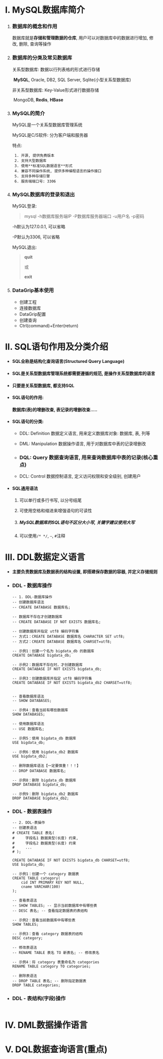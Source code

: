 # I. MySQL数据库简介

1. ### 数据库的概念和作用

    数据库就是**存储和管理数据的仓库**, 用户可以对数据库中的数据进行增加, 修改, 删除, 查询等操作

2. ### 数据库的分类及常见数据库

    关系型数据库: 数据以行列表格的形式进行存储

    ​	**MySQL**, Oracle, DB2, SQL Server, Sqlite(小型关系型数据库)

    非关系型数据库: Key-Value形式进行数据存储

    ​	 MongoDB, **Redis**, **HBase**

3. ### MySQL的简介

    MySQL是一个关系型数据库管理系统

    MySQL是C/S软件: 分为客户端和服务器

    特点:

     	1. 开源, 提供免费版本
     	2. 支持大型数据库
     	3. 使用**标准SQL数据语言**形式
     	4. 兼容不同操作系统, 提供多种编程语言的操作接口
     	5. 支持多种存储引擎
     	6. 服务端端口号: 3306

4. ### MySQL数据库的登录和退出

    MySQL登录:

    > mysql -h数据库服务端IP -P数据库服务器端口 -u用户名 -p密码

    -h默认为127.0.0.1, 可以省略

    -P默认为3306, 可以省略

    MySQL退出:

    > **quit**
    >
    > 或
    >
    > **exit**

5. ### DataGrip基本使用

    - 创建工程
    - 连接数据库
    - DataGrip配置
    - 创建查询
    - Ctrl(command)+Enter(return)

# II. SQL语句作用及分类介绍

- #### SQL全称是结构化查询语言(Structured Query Language)

- #### SQL是关系型数据库管理系统都需要遵循的规范, 是操作关系型数据库的语言

- #### 只要是关系型数据库, 都支持SQL

- #### SQL语句的作用: 

    #### 数据库(表)的增删改查, 表记录的增删改查…..

- #### SQL语句的分类:

    - DDL: Definition 数据定义语言, 用来定义数据库对象: 数据库, 表, 列等

    - DML: Manipulation 数据操作语言, 用于对数据库中表的记录增删改

    - ### DQL: Query 数据查询语言, 用来查询数据库中表的记录(核心重点)

    - DCL: Control 数据控制语言, 定义访问权限和安全级别, 创建用户

- #### SQL通用语法

    1. 可以单行或多行书写, 以分号结尾

    2. 可使用空格和缩进来增强语句的可读性

    3. ##### MySQL数据库的SQL语句不区分大小写, 关键字建议使用大写

    4. 可以使用`/* */`, `—`, `#`注释

# III. DDL数据定义语言

- #### 主要负责数据库及数据表的结构设置, 即搭建保存数据的容器, 并定义存储规则

- ### DDL - 数据库操作

    ```mysql
    -- 1. DDL-数据库操作
    -- 创建数据库语法
    -- CREATE DATABASE 数据库名;
    
    -- 数据库不存在才创建数据库
    -- CREATE DATABASE IF NOT EXISTS 数据库名;
    
    -- 创建数据库并指定 utf8 编码字符集
    -- 方式1：CREATE DATABASE 数据库名 CHARACTER SET utf8;
    -- 方式2：CREATE DATABASE 数据库名 CHARSET=utf8;
    
    -- 示例1：创建一个名为 bigdata_db 的数据库
    CREATE DATABASE bigdata_db;
    
    -- 示例2：数据库不存在时，才创建数据库
    CREATE DATABASE IF NOT EXISTS bigdata_db;
    
    -- 示例3：创建数据库并指定 utf8 编码字符集
    CREATE DATABASE IF NOT EXISTS bigdata_db2 CHARSET=utf8;
    
    
    -- 查看数据库语法
    -- SHOW DATABASES;
    
    -- 示例4：查看当前有哪些数据库
    SHOW DATABASES;
    
    -- 使用数据库语法
    -- USE 数据库名;
    
    -- 示例5：使用 bigdata_db 数据库
    USE bigdata_db;
    
    -- 示例6：使用 bigdata_db2 数据库
    USE bigdata_db2;
    
    -- 删除数据库语法【一定要慎重！！！】
    -- DROP DATABASE 数据库名;
    
    -- 示例8：删除 bigdata_db 数据库
    DROP DATABASE bigdata_db;
    
    -- 示例9：删除 bigdata_db2 数据库
    DROP DATABASE bigdata_db2;
    ```

- ### DDL - 数据表操作

    ```mysql
    -- 2. DDL-表操作
    -- 创建表语法
    # CREATE TABLE 表名(
    #     字段名1 数据类型(长度) 约束,
    #     字段名2 数据类型(长度) 约束
    #     ...
    # );
    
    CREATE DATABASE IF NOT EXISTS bigdata_db CHARSET=utf8;
    USE bigdata_db;
    
    -- 示例1：创建一个 category 数据表
    CREATE TABLE category(
        cid INT PRIMARY KEY NOT NULL,
        cname VARCHAR(100)
    );
    
    -- 查看表语法
    -- SHOW TABLES; -- 显示当前数据库中有哪些表
    -- DESC 表名; -- 查看指定数据表的表结构
    
    -- 示例2：查看当前数据库中有哪些表
    SHOW TABLES;
    
    -- 示例3：查看 category 数据表的结构
    DESC category;
    
    -- 修改表语法
    -- RENAME TABLE 表名 TO 新表名; -- 修改表名
    
    -- 示例4：将 category 表重命名为 categories
    RENAME TABLE category TO categories;
    
    -- 删除表语法
    -- DROP TABLE 表名; -- 删除指定数据表
    DROP TABLE categories;
    ```

- ### DDL - 表结构(字段)操作

    ```mysql
    
    ```

    

# IV. DML数据操作语言

# V. DQL数据查询语言(重点)